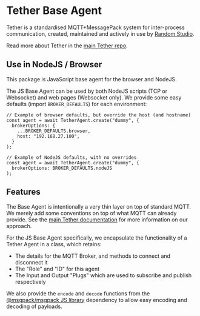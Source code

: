 # Tether Base Agent

Tether is a standardised MQTT+MessagePack system for inter-process communication, created, maintained and actively in use by [Random Studio](https://random.studio).

Read more about Tether in the [main Tether repo](https://github.com/RandomStudio/tether).

## Use in NodeJS / Browser

This package is JavaScript base agent for the browser and NodeJS.

The JS Base Agent can be used by both NodeJS scripts (TCP or Websocket) and web pages (Websocket only). We provide some easy defaults (import `BROKER_DEFAULTS`) for each environment:

```
// Example of browser defaults, but override the host (and hostname)
const agent = await TetherAgent.create("dummy", {
  brokerOptions: {
    ...BROKER_DEFAULTS.browser,
    host: "192.168.27.100",
  }
);
```

```
// Example of NodeJS defaults, with no overrides
const agent = await TetherAgent.create("dummy", {
  brokerOptions: BROKER_DEFAULTS.nodeJS
);
```

## Features

The Base Agent is intentionally a very thin layer on top of standard MQTT. We merely add some conventions on top of what MQTT can already provide. See the [main Tether documentation](https://github.com/RandomStudio/tether) for more information on our approach.

For the JS Base Agent specifically, we encapsulate the functionality of a Tether Agent in a class, which retains:

- The details for the MQTT Broker, and methods to connect and disconnect it
- The "Role" and "ID" for this agent
- The Input and Output "Plugs" which are used to subscribe and publish respectively

We also provide the `encode` and `decode` functions from the [@msgpack/msgpack JS library](https://www.npmjs.com/package/@msgpack/msgpack) dependency to allow easy encoding and decoding of payloads.
